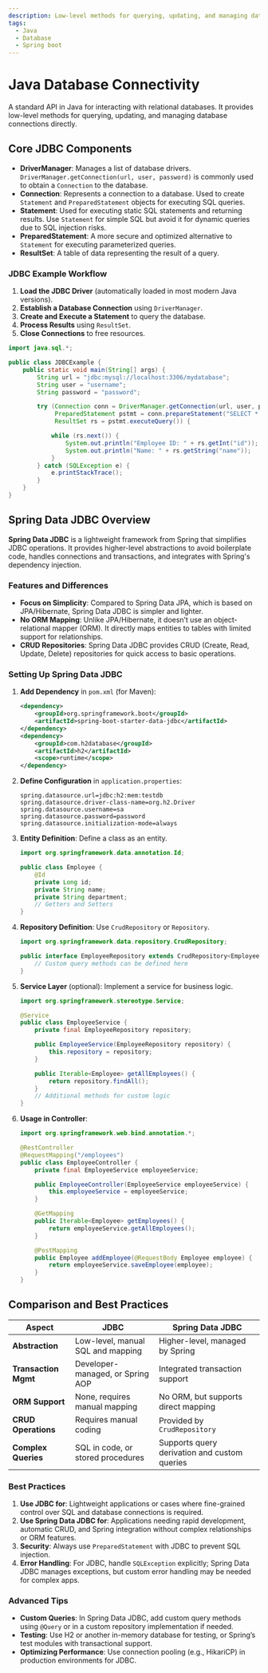 ```yaml
---
description: Low-level methods for querying, updating, and managing database connections directly
tags:
  - Java
  - Database
  - Spring boot
---
```


# Java Database Connectivity

A standard API in Java for interacting with relational databases. It provides low-level methods for querying, updating, and managing database connections directly.

## **Core JDBC Components**

- **DriverManager**: Manages a list of database drivers. `DriverManager.getConnection(url, user, password)` is commonly used to obtain a `Connection` to the database.
- **Connection**: Represents a connection to a database. Used to create `Statement` and `PreparedStatement` objects for executing SQL queries.
- **Statement**: Used for executing static SQL statements and returning results. Use `Statement` for simple SQL but avoid it for dynamic queries due to SQL injection risks.
- **PreparedStatement**: A more secure and optimized alternative to `Statement` for executing parameterized queries.
- **ResultSet**: A table of data representing the result of a query.

### **JDBC Example Workflow**

1. **Load the JDBC Driver** (automatically loaded in most modern Java versions).
2. **Establish a Database Connection** using `DriverManager`.
3. **Create and Execute a Statement** to query the database.
4. **Process Results** using `ResultSet`.
5. **Close Connections** to free resources.

```java
import java.sql.*;

public class JDBCExample {
    public static void main(String[] args) {
        String url = "jdbc:mysql://localhost:3306/mydatabase";
        String user = "username";
        String password = "password";

        try (Connection conn = DriverManager.getConnection(url, user, password);
             PreparedStatement pstmt = conn.prepareStatement("SELECT * FROM employees");
             ResultSet rs = pstmt.executeQuery()) {

            while (rs.next()) {
                System.out.println("Employee ID: " + rs.getInt("id"));
                System.out.println("Name: " + rs.getString("name"));
            }
        } catch (SQLException e) {
            e.printStackTrace();
        }
    }
}
```

## **Spring Data JDBC Overview**

**Spring Data JDBC** is a lightweight framework from Spring that simplifies JDBC operations. It provides higher-level abstractions to avoid boilerplate code, handles connections and transactions, and integrates with Spring's dependency injection.

### **Features and Differences**

- **Focus on Simplicity**: Compared to Spring Data JPA, which is based on JPA/Hibernate, Spring Data JDBC is simpler and lighter.
- **No ORM Mapping**: Unlike JPA/Hibernate, it doesn’t use an object-relational mapper (ORM). It directly maps entities to tables with limited support for relationships.
- **CRUD Repositories**: Spring Data JDBC provides CRUD (Create, Read, Update, Delete) repositories for quick access to basic operations.

### **Setting Up Spring Data JDBC**

1. **Add Dependency** in `pom.xml` (for Maven):

   ```xml
   <dependency>
       <groupId>org.springframework.boot</groupId>
       <artifactId>spring-boot-starter-data-jdbc</artifactId>
   </dependency>
   <dependency>
       <groupId>com.h2database</groupId>
       <artifactId>h2</artifactId>
       <scope>runtime</scope>
   </dependency>
   ```

2. **Define Configuration** in `application.properties`:

   ```properties
   spring.datasource.url=jdbc:h2:mem:testdb
   spring.datasource.driver-class-name=org.h2.Driver
   spring.datasource.username=sa
   spring.datasource.password=password
   spring.datasource.initialization-mode=always
   ```

3. **Entity Definition**: Define a class as an entity.

   ```java
   import org.springframework.data.annotation.Id;

   public class Employee {
       @Id
       private Long id;
       private String name;
       private String department;
       // Getters and Setters
   }
   ```

4. **Repository Definition**: Use `CrudRepository` or `Repository`.

   ```java
   import org.springframework.data.repository.CrudRepository;

   public interface EmployeeRepository extends CrudRepository<Employee, Long> {
       // Custom query methods can be defined here
   }
   ```

5. **Service Layer** (optional): Implement a service for business logic.

   ```java
   import org.springframework.stereotype.Service;

   @Service
   public class EmployeeService {
       private final EmployeeRepository repository;

       public EmployeeService(EmployeeRepository repository) {
           this.repository = repository;
       }

       public Iterable<Employee> getAllEmployees() {
           return repository.findAll();
       }
       // Additional methods for custom logic
   }
   ```

6. **Usage in Controller**:

   ```java
   import org.springframework.web.bind.annotation.*;

   @RestController
   @RequestMapping("/employees")
   public class EmployeeController {
       private final EmployeeService employeeService;

       public EmployeeController(EmployeeService employeeService) {
           this.employeeService = employeeService;
       }

       @GetMapping
       public Iterable<Employee> getEmployees() {
           return employeeService.getAllEmployees();
       }

       @PostMapping
       public Employee addEmployee(@RequestBody Employee employee) {
           return employeeService.saveEmployee(employee);
       }
   }
   ```

## **Comparison and Best Practices**

| Aspect               | JDBC                              | Spring Data JDBC                             |
| -------------------- | --------------------------------- | -------------------------------------------- |
| **Abstraction**      | Low-level, manual SQL and mapping | Higher-level, managed by Spring              |
| **Transaction Mgmt** | Developer-managed, or Spring AOP  | Integrated transaction support               |
| **ORM Support**      | None, requires manual mapping     | No ORM, but supports direct mapping          |
| **CRUD Operations**  | Requires manual coding            | Provided by `CrudRepository`                 |
| **Complex Queries**  | SQL in code, or stored procedures | Supports query derivation and custom queries |

### Best Practices

1. **Use JDBC for**: Lightweight applications or cases where fine-grained control over SQL and database connections is required.
2. **Use Spring Data JDBC for**: Applications needing rapid development, automatic CRUD, and Spring integration without complex relationships or ORM features.
3. **Security**: Always use `PreparedStatement` with JDBC to prevent SQL injection.
4. **Error Handling**: For JDBC, handle `SQLException` explicitly; Spring Data JDBC manages exceptions, but custom error handling may be needed for complex apps.

### **Advanced Tips**

- **Custom Queries**: In Spring Data JDBC, add custom query methods using `@Query` or in a custom repository implementation if needed.
- **Testing**: Use H2 or another in-memory database for testing, or Spring’s test modules with transactional support.
- **Optimizing Performance**: Use connection pooling (e.g., HikariCP) in production environments for JDBC.
